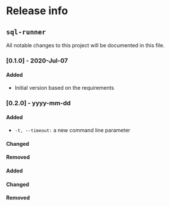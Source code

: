 # Release info
## `sql-runner`

All notable changes to this project will be documented in this file.

### [0.1.0] - 2020-Jul-07
#### Added
- Initial version based on the requirements

### [0.2.0] - yyyy-mm-dd
#### Added
- `-t, --timeout:` a new command line parameter
#### Changed
#### Removed

#### Added
#### Changed
#### Removed
